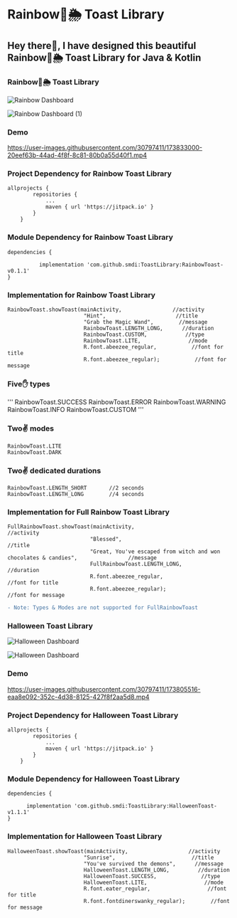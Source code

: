 
# Rainbow🌈🌦 Toast Library

## Hey there👋, I have designed this beautiful Rainbow🌈🌦 Toast Library for Java & Kotlin

### Rainbow🌈🌦 Toast Library

![Rainbow Dashboard](https://user-images.githubusercontent.com/30797411/173832748-4ab928f9-54e2-4f0a-9bd2-a77c14ea5b82.svg)

![Rainbow Dashboard (1)](https://user-images.githubusercontent.com/30797411/173832830-917e52d0-bb8b-422a-8bcd-18abc330337a.svg)

### Demo

https://user-images.githubusercontent.com/30797411/173833000-20eef63b-44ad-4f8f-8c81-80b0a55d40f1.mp4

### Project Dependency for Rainbow Toast Library

```
allprojects {
		repositories {
			...
			maven { url 'https://jitpack.io' }
		}
	}
```

### Module Dependency for Rainbow Toast Library

```
dependencies {
	        
          implementation 'com.github.smdi:ToastLibrary:RainbowToast-v0.1.1'
}

```

### Implementation for Rainbow Toast Library

```
RainbowToast.showToast(mainActivity,                //activity
                        "Hint",                      //title
                        "Grab the Magic Wand",        //message
                        RainbowToast.LENGTH_LONG,      //duration
                        RainbowToast.CUSTOM,            //type
                        RainbowToast.LITE,               //mode
                        R.font.abeezee_regular,           //font for title
                        R.font.abeezee_regular);           //font for message
```

### Five✋ types

'''
RainbowToast.SUCCESS
RainbowToast.ERROR
RainbowToast.WARNING
RainbowToast.INFO
RainbowToast.CUSTOM
'''

### Two✌ modes

```
RainbowToast.LITE
RainbowToast.DARK
```

### Two✌ dedicated durations

```
RainbowToast.LENGTH_SHORT       //2 seconds
RainbowToast.LENGTH_LONG        //4 seconds
```

### Implementation for Full Rainbow Toast Library

```
FullRainbowToast.showToast(mainActivity,                                                                //activity
                          "Blessed",                                                                     //title
                          "Great, You've escaped from witch and won chocolates & candies",                //message
                          FullRainbowToast.LENGTH_LONG,                                                    //duration
                          R.font.abeezee_regular,                                                           //font for title
                          R.font.abeezee_regular);                                                           //font for message
```

```diff
- Note: Types & Modes are not supported for FullRainbowToast
```

### Halloween Toast Library

![Halloween Dashboard](https://user-images.githubusercontent.com/30797411/173759066-88f9f0ca-2de2-4cad-baa5-699b6ad1e0be.svg)

![Halloween Dashboard](https://user-images.githubusercontent.com/30797411/173585931-c1bc56a5-6927-4b6b-8bce-4fa00200dfcb.svg)

### Demo

https://user-images.githubusercontent.com/30797411/173805516-eaa8e092-352c-4d38-8125-427f8f2aa5d8.mp4

### Project Dependency for Halloween Toast Library

```
allprojects {
		repositories {
			...
			maven { url 'https://jitpack.io' }
		}
	}
```

### Module Dependency for Halloween Toast Library

```
dependencies {

	  implementation 'com.github.smdi:ToastLibrary:HalloweenToast-v1.1.1'
}

```

### Implementation for Halloween Toast Library

```
HalloweenToast.showToast(mainActivity,                   //activity
                        "Sunrise",                        //title
                        "You've survived the demons",      //message
                        HalloweenToast.LENGTH_LONG,         //duration
                        HalloweenToast.SUCCESS,              //type
                        HalloweenToast.LITE,                  //mode
                        R.font.eater_regular,                  //font for title 
                        R.font.fontdinerswanky_regular);        //font for message
```
